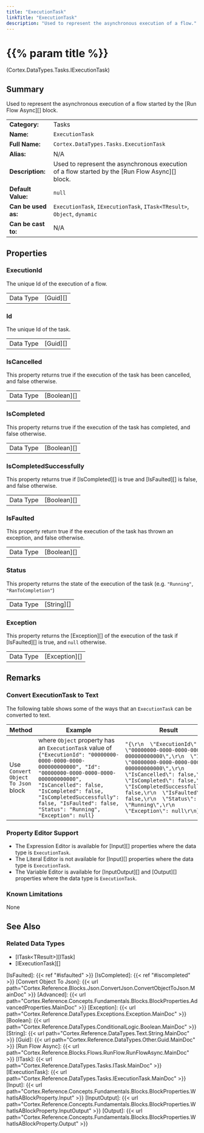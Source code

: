 ```yaml
---
title: "ExecutionTask"
linkTitle: "ExecutionTask"
description: "Used to represent the asynchronous execution of a flow."
---
```


# {{% param title %}}

<p class="namespace">(Cortex.DataTypes.Tasks.IExecutionTask)</p>

## Summary

Used to represent the asynchronous execution of a flow started by the [Run Flow Async][] block.

| | |
|-|-|
| **Category:**          | Tasks |
| **Name:**              | `ExecutionTask` |
| **Full Name:**         | `Cortex.DataTypes.Tasks.ExecutionTask` |
| **Alias:**             | N/A |
| **Description:**       | Used to represent the asynchronous execution of a flow started by the [Run Flow Async][] block. |
| **Default Value:**     | `null` |
| **Can be used as:**    | `ExecutionTask`, `IExecutionTask`, `ITask<TResult>`, `Object`, `dynamic` |
| **Can be cast to:**    | N/A                                                           |

## Properties

### ExecutionId

The unique Id of the execution of a flow.

| | |
|--------------------|---------------------------|
| Data Type | [Guid][] |

### Id

The unique Id of the task.

| | |
|--------------------|---------------------------|
| Data Type | [Guid][] |

### IsCancelled

This property returns true if the execution of the task has been cancelled, and false otherwise.

| | |
|--------------------|---------------------------|
| Data Type | [Boolean][] |

### IsCompleted

This property returns true if the execution of the task has completed, and false otherwise.

| | |
|--------------------|---------------------------|
| Data Type | [Boolean][] |

### IsCompletedSuccessfully

This property returns true if [IsCompleted][] is true and [IsFaulted][] is false, and false otherwise.

| | |
|--------------------|---------------------------|
| Data Type | [Boolean][] |

### IsFaulted

This property return true if the execution of the task has thrown an exception, and false otherwise.

| | |
|--------------------|---------------------------|
| Data Type | [Boolean][] |

### Status

This property returns the state of the execution of the task (e.g. `"Running"`, `"RanToCompletion"`)

| | |
|--------------------|---------------------------|
| Data Type | [String][] |

### Exception

This property returns the [Exception][] of the execution of the task if [IsFaulted][] is true, and `null` otherwise.

| | |
|--------------------|---------------------------|
| Data Type | [Exception][] |

## Remarks

### Convert ExecutionTask to Text

The following table shows some of the ways that an `ExecutionTask` can be converted to text.

| Method | Example | Result | Editor&nbsp;Support | Notes |
|-|-|-|-|-|
| Use `Convert Object To Json` block    | where `Object` property has an `ExecutionTask` value of `{"ExecutionId": "00000000-0000-0000-0000-000000000000", "Id": "00000000-0000-0000-0000-000000000000", "IsCancelled": false, "IsCompleted": false, "IsCompletedSuccessfully": false, "IsFaulted": false, "Status": "Running", "Exception": null}` | `"{\r\n  \"ExecutionId\": \"00000000-0000-0000-0000-000000000000\",\r\n  \"Id\": \"00000000-0000-0000-0000-000000000000\",\r\n  \"IsCancelled\": false,\r\n  \"IsCompleted\": false,\r\n  \"IsCompletedSuccessfully\": false,\r\n  \"IsFaulted\": false,\r\n  \"Status\": \"Running\",\r\n  \"Exception\": null\r\n}"` | N/A | See [Convert Object To Json][] |

### Property Editor Support

* The Expression Editor is available for [Input][] properties where the data type is `ExecutionTask`.
* The Literal Editor is not available for [Input][] properties where the data type is `ExecutionTask`.
* The Variable Editor is available for [InputOutput][] and [Output][] properties where the data type is `ExecutionTask`.

### Known Limitations

None

## See Also

### Related Data Types

* [ITask&lt;TResult&gt;][ITask]
* [IExecutionTask][]

[IsFaulted]: {{< ref "#isfaulted" >}}
[IsCompleted]: {{< ref "#iscompleted" >}}
[Convert Object To Json]: {{< url path="Cortex.Reference.Blocks.Json.ConvertJson.ConvertObjectToJson.MainDoc" >}}
[Advanced]: {{< url path="Cortex.Reference.Concepts.Fundamentals.Blocks.BlockProperties.AdvancedProperties.MainDoc" >}}
[Exception]: {{< url path="Cortex.Reference.DataTypes.Exceptions.Exception.MainDoc" >}}
[Boolean]: {{< url path="Cortex.Reference.DataTypes.ConditionalLogic.Boolean.MainDoc" >}}
[String]: {{< url path="Cortex.Reference.DataTypes.Text.String.MainDoc" >}}
[Guid]: {{< url path="Cortex.Reference.DataTypes.Other.Guid.MainDoc" >}}
[Run Flow Async]: {{< url path="Cortex.Reference.Blocks.Flows.RunFlow.RunFlowAsync.MainDoc" >}}
[ITask]: {{< url path="Cortex.Reference.DataTypes.Tasks.ITask.MainDoc" >}}
[IExecutionTask]: {{< url path="Cortex.Reference.DataTypes.Tasks.IExecutionTask.MainDoc" >}}
[Input]: {{< url path="Cortex.Reference.Concepts.Fundamentals.Blocks.BlockProperties.WhatIsABlockProperty.Input" >}}
[InputOutput]: {{< url path="Cortex.Reference.Concepts.Fundamentals.Blocks.BlockProperties.WhatIsABlockProperty.InputOutput" >}}
[Output]: {{< url path="Cortex.Reference.Concepts.Fundamentals.Blocks.BlockProperties.WhatIsABlockProperty.Output" >}}
